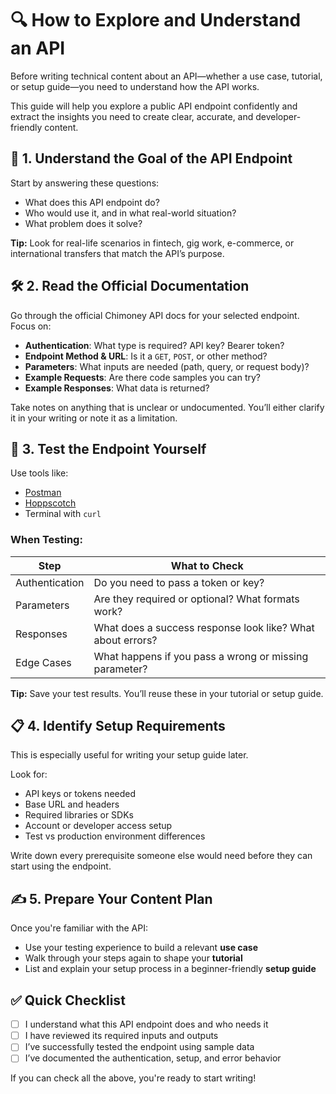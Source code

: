 # 🔍 How to Explore and Understand an API

Before writing technical content about an API—whether a use case, tutorial, or setup guide—you need to understand how the API works.

This guide will help you explore a public API endpoint confidently and extract the insights you need to create clear, accurate, and developer-friendly content.

## 🧭 1. Understand the Goal of the API Endpoint

Start by answering these questions:

- What does this API endpoint do?
- Who would use it, and in what real-world situation?
- What problem does it solve?

**Tip:** Look for real-life scenarios in fintech, gig work, e-commerce, or international transfers that match the API’s purpose.

## 🛠 2. Read the Official Documentation

Go through the official Chimoney API docs for your selected endpoint. Focus on:

- **Authentication**: What type is required? API key? Bearer token?
- **Endpoint Method & URL**: Is it a `GET`, `POST`, or other method?
- **Parameters**: What inputs are needed (path, query, or request body)?
- **Example Requests**: Are there code samples you can try?
- **Example Responses**: What data is returned?

Take notes on anything that is unclear or undocumented. You’ll either clarify it in your writing or note it as a limitation.

## 🔄 3. Test the Endpoint Yourself

Use tools like:

- [Postman](https://www.postman.com/)
- [Hoppscotch](https://hoppscotch.io/)
- Terminal with `curl`

### When Testing:
| Step | What to Check |
|------|---------------|
| Authentication | Do you need to pass a token or key? |
| Parameters | Are they required or optional? What formats work? |
| Responses | What does a success response look like? What about errors? |
| Edge Cases | What happens if you pass a wrong or missing parameter? |

**Tip:** Save your test results. You’ll reuse these in your tutorial or setup guide.

## 📋 4. Identify Setup Requirements

This is especially useful for writing your setup guide later.

Look for:

- API keys or tokens needed
- Base URL and headers
- Required libraries or SDKs
- Account or developer access setup
- Test vs production environment differences

Write down every prerequisite someone else would need before they can start using the endpoint.

## ✍️ 5. Prepare Your Content Plan

Once you're familiar with the API:

- Use your testing experience to build a relevant **use case**
- Walk through your steps again to shape your **tutorial**
- List and explain your setup process in a beginner-friendly **setup guide**

## ✅ Quick Checklist

- [ ] I understand what this API endpoint does and who needs it
- [ ] I have reviewed its required inputs and outputs
- [ ] I’ve successfully tested the endpoint using sample data
- [ ] I’ve documented the authentication, setup, and error behavior

If you can check all the above, you're ready to start writing!
